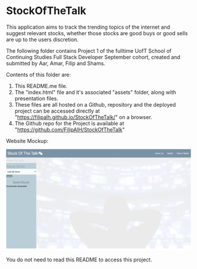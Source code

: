 # StockOfTheTalk
This application aims to track the trending topics of the internet and suggest relevant stocks, whether those stocks are good buys or good sells are up to the users discretion. 

The following folder contains Project 1 of the fulltime UofT School of Continuing Studies Full Stack Developer September cohort, created and submitted by Aar, Amar, Filip and Shams.

Contents of this folder are:

1) This README.me file.
2) The "index.html" file  and it's associated "assets" folder, along with presentation files.
4) These files are all hosted on a Github, repository and the deployed project can be accessed directly at "https://filipalh.github.io/StockOfTheTalk/" on  a browser.
5) The Github repo for the Project is available at "https://github.com/FilipAlH/StockOfTheTalk"

Website Mockup:

<img width="1434" alt="Deployed Project Screenshot Screen Shot" src="https://github.com/FilipAlH/StockOfTheTalk/blob/main/Assets/images/screenshot.png">

You do not need to read this README to access this project.
